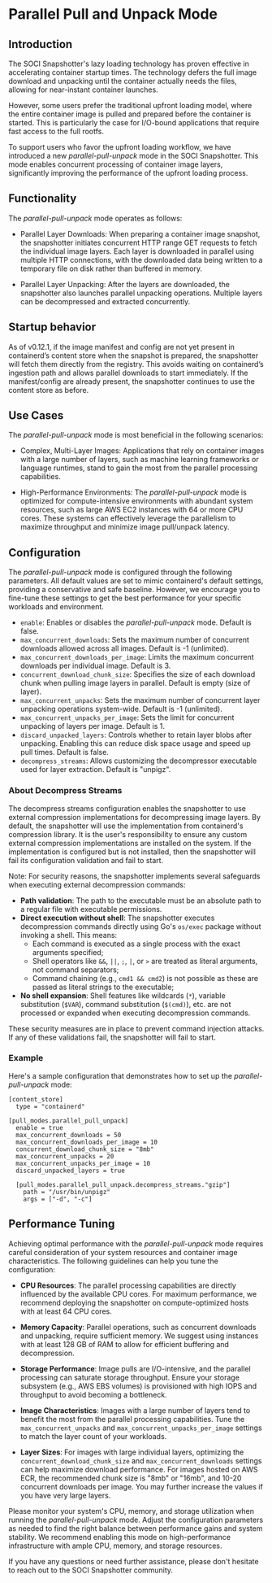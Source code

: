 # Parallel Pull and Unpack Mode

## Introduction

The SOCI Snapshotter's lazy loading technology has proven effective in accelerating container startup times. The technology defers the full image download and unpacking until the container actually needs the files, allowing for near-instant container launches.

However, some users prefer the traditional upfront loading model, where the entire container image is pulled and prepared before the container is started. This is particularly the case for I/O-bound applications that require fast access to the full rootfs.

To support users who favor the upfront loading workflow, we have introduced a new _parallel-pull-unpack_ mode in the SOCI Snapshotter. This mode enables concurrent processing of container image layers, significantly improving the performance of the upfront loading process.

## Functionality

The _parallel-pull-unpack_ mode operates as follows:

* Parallel Layer Downloads: When preparing a container image snapshot, the snapshotter initiates concurrent HTTP range GET requests to fetch the individual image layers. Each layer is downloaded in parallel using multiple HTTP connections, with the downloaded data being written to a temporary file on disk rather than buffered in memory.

* Parallel Layer Unpacking: After the layers are downloaded, the snapshotter also launches parallel unpacking operations. Multiple layers can be decompressed and extracted concurrently.

## Startup behavior

As of v0.12.1, if the image manifest and config are not yet present in containerd’s content store when the snapshot is prepared, the snapshotter will fetch them directly from the registry. This avoids waiting on containerd’s ingestion path and allows parallel downloads to start immediately. If the manifest/config are already present, the snapshotter continues to use the content store as before.

## Use Cases

The _parallel-pull-unpack_ mode is most beneficial in the following scenarios:

* Complex, Multi-Layer Images: Applications that rely on container images with a large number of layers, such as machine learning frameworks or language runtimes, stand to gain the most from the parallel processing capabilities.

* High-Performance Environments: The _parallel-pull-unpack_ mode is optimized for compute-intensive environments with abundant system resources, such as large AWS EC2 instances with 64 or more CPU cores. These systems can effectively leverage the parallelism to maximize throughput and minimize image pull/unpack latency.

## Configuration

The _parallel-pull-unpack_ mode is configured through the following parameters. All default values are set to mimic containerd's default settings, providing a conservative and safe baseline. However, we encourage you to fine-tune these settings to get the best performance for your specific workloads and environment.

* `enable`: Enables or disables the _parallel-pull-unpack_ mode. Default is false.
* `max_concurrent_downloads`: Sets the maximum number of concurrent downloads allowed across all images. Default is -1 (unlimited).
* `max_concurrent_downloads_per_image`: Limits the maximum concurrent downloads per individual image. Default is 3.
* `concurrent_download_chunk_size`: Specifies the size of each download chunk when pulling image layers in parallel. Default is empty (size of layer).
* `max_concurrent_unpacks`: Sets the maximum number of concurrent layer unpacking operations system-wide. Default is -1 (unlimited).
* `max_concurrent_unpacks_per_image`: Sets the limit for concurrent unpacking of layers per image. Default is 1.
* `discard_unpacked_layers`: Controls whether to retain layer blobs after unpacking. Enabling this can reduce disk space usage and speed up pull times. Default is false.
* `decompress_streams`: Allows customizing the decompressor executable used for layer extraction. Default is "unpigz".

### About Decompress Streams

The decompress streams configuration enables the snapshotter to use external compression implementations for decompressing image layers. By default, the snapshotter will use the implementation from containerd's compression library. It is the user's responsibility to ensure any custom external compression implementations are installed on the system. If the implementation is configured but is not installed, then the snapshotter will fail its configuration validation and fail to start.

Note: For security reasons, the snapshotter implements several safeguards when executing external decompression commands:

* **Path validation**: The path to the executable must be an absolute path to a regular file with executable permissions.
* **Direct execution without shell**: The snapshotter executes decompression commands directly using Go's `os/exec` package without invoking a shell. This means:
   - Each command is executed as a single process with the exact arguments specified;
   - Shell operators like `&&`, `||`, `;`, `|`, or `>` are treated as literal arguments, not command separators;
   - Command chaining (e.g., `cmd1 && cmd2`) is not possible as these are passed as literal strings to the executable;
* **No shell expansion**: Shell features like wildcards (`*`), variable substitution (`$VAR`), command substitution (`$(cmd)`), etc. are not processed or expanded when executing decompression commands.

These security measures are in place to prevent command injection attacks. If any of these validations fail, the snapshotter will fail to start.

### Example

Here's a sample configuration that demonstrates how to set up the _parallel-pull-unpack_ mode:

```
[content_store]
  type = "containerd"

[pull_modes.parallel_pull_unpack]
  enable = true
  max_concurrent_downloads = 50
  max_concurrent_downloads_per_image = 10
  concurrent_download_chunk_size = "8mb"
  max_concurrent_unpacks = 20
  max_concurrent_unpacks_per_image = 10
  discard_unpacked_layers = true

  [pull_modes.parallel_pull_unpack.decompress_streams."gzip"]
    path = "/usr/bin/unpigz"
    args = ["-d", "-c"]
```

## Performance Tuning

Achieving optimal performance with the _parallel-pull-unpack_ mode requires careful consideration of your system resources and container image characteristics. The following guidelines can help you tune the configuration:

* **CPU Resources**: The parallel processing capabilities are directly influenced by the available CPU cores. For maximum performance, we recommend deploying the snapshotter on compute-optimized hosts with at least 64 CPU cores.

* **Memory Capacity**: Parallel operations, such as concurrent downloads and unpacking, require sufficient memory. We suggest using instances with at least 128 GB of RAM to allow for efficient buffering and decompression.

* **Storage Performance**: Image pulls are I/O-intensive, and the parallel processing can saturate storage throughput. Ensure your storage subsystem (e.g., AWS EBS volumes) is provisioned with high IOPS and throughput to avoid becoming a bottleneck.

* **Image Characteristics**: Images with a large number of layers tend to benefit the most from the parallel processing capabilities. Tune the `max_concurrent_unpacks` and `max_concurrent_unpacks_per_image` settings to match the layer count of your workloads.

* **Layer Sizes**: For images with large individual layers, optimizing the `concurrent_download_chunk_size` and `max_concurrent_downloads` settings can help maximize download performance. For images hosted on AWS ECR, the recommended chunk size is "8mb" or "16mb", and 10-20 concurrent downloads per image. You may further increase the values if you have very large layers.

Please monitor your system's CPU, memory, and storage utilization when running the _parallel-pull-unpack_ mode. Adjust the configuration parameters as needed to find the right balance between performance gains and system stability. We recommend enabling this mode on high-performance infrastructure with ample CPU, memory, and storage resources.

If you have any questions or need further assistance, please don't hesitate to reach out to the SOCI Snapshotter community.
